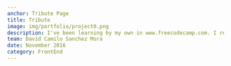 ```yaml
---
anchor: Tribute Page
title: Tribute
image: img/portfolio/project0.png
description: I've been learning by my own in www.freecodecamp.com. I really appreciate that kind of websites even tough it's free, it's good quality study material and challenges. By far I've just completed the first challenge of the item called Basic Front End Development Projects.
team: David Camilo Sanchez Mora
date: November 2016
category: FrontEnd
---
```

